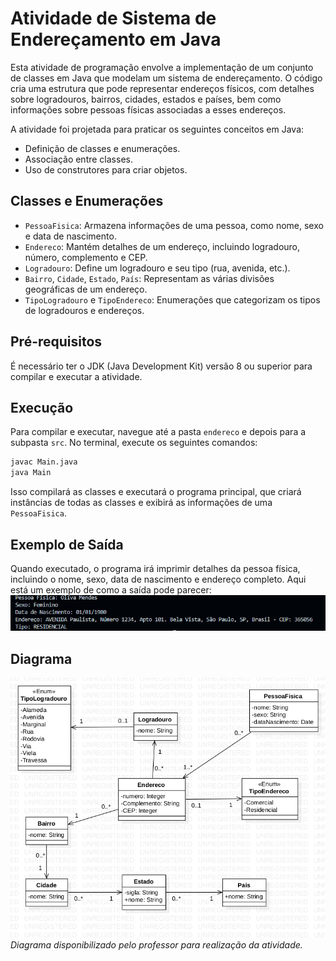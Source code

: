 # Atividade de Sistema de Endereçamento em Java

Esta atividade de programação envolve a implementação de um conjunto de classes em Java que modelam um sistema de endereçamento. O código cria uma estrutura que pode representar endereços físicos, com detalhes sobre logradouros, bairros, cidades, estados e países, bem como informações sobre pessoas físicas associadas a esses endereços.

A atividade foi projetada para praticar os seguintes conceitos em Java:

- Definição de classes e enumerações.
- Associação entre classes.
- Uso de construtores para criar objetos.

## Classes e Enumerações

- `PessoaFisica`: Armazena informações de uma pessoa, como nome, sexo e data de nascimento.
- `Endereco`: Mantém detalhes de um endereço, incluindo logradouro, número, complemento e CEP.
- `Logradouro`: Define um logradouro e seu tipo (rua, avenida, etc.).
- `Bairro`, `Cidade`, `Estado`, `País`: Representam as várias divisões geográficas de um endereço.
- `TipoLogradouro` e `TipoEndereco`: Enumerações que categorizam os tipos de logradouros e endereços.

## Pré-requisitos

É necessário ter o JDK (Java Development Kit) versão 8 ou superior para compilar e executar a atividade.

## Execução

Para compilar e executar, navegue até a pasta `endereco` e depois para a subpasta `src`. No terminal, execute os seguintes comandos:

```bash
javac Main.java
java Main
```

Isso compilará as classes e executará o programa principal, que criará instâncias de todas as classes e exibirá as informações de uma `PessoaFisica`.

## Exemplo de Saída
Quando executado, o programa irá imprimir detalhes da pessoa física, incluindo o nome, sexo, data de nascimento e endereço completo. Aqui está um exemplo de como a saída pode parecer:
![alt text](image-1.png)


## Diagrama 
![alt text](image.png)
*Diagrama disponibilizado pelo professor para realização da atividade.* 